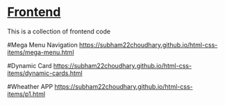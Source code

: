 # <a href="#">Frontend</a>
This is a collection of frontend code

#Mega Menu Navigation
<a href="https://subham22choudhary.github.io/html-css-items/mega-menu.html">https://subham22choudhary.github.io/html-css-items/mega-menu.html</a>


#Dynamic Card
<a href="https://subham22choudhary.github.io/html-css-items/dynamic-cards.html">https://subham22choudhary.github.io/html-css-items/dynamic-cards.html</a>


#Wheather APP
<a href="https://subham22choudhary.github.io/html-css-items/p1.html">https://subham22choudhary.github.io/html-css-items/p1.html</a>
